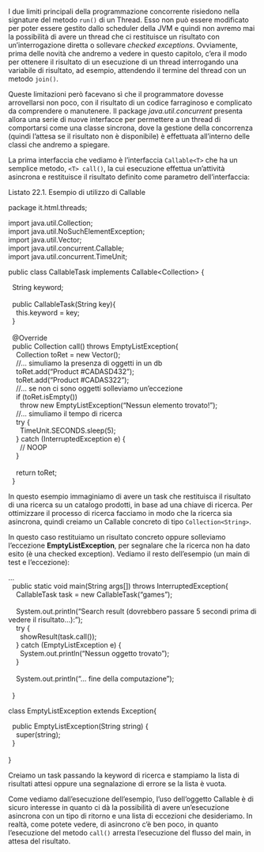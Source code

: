 I due limiti principali della programmazione concorrente risiedono nella signature del metodo `run()` di un Thread. Esso non può essere modificato per poter essere gestito dallo scheduler della JVM e quindi non avremo mai la possibilità di avere un thread che ci restituisce un risultato con un’interrogazione diretta o sollevare _checked exceptions_. Ovviamente, prima delle novità che andremo a vedere in questo capitolo, c’era il modo per ottenere il risultato di un esecuzione di un thread interrogando una variabile di risultato, ad esempio, attendendo il termine del thread con un metodo `join()`.

Queste limitazioni però facevano sì che il programmatore dovesse arrovellarsi non poco, con il risultato di un codice farraginoso e complicato da comprendere o manutenere. Il package _java.util.concurrent_ presenta allora una serie di nuove interfacce per permettere a un thread di comportarsi come una classe sincrona, dove la gestione della concorrenza (quindi l’attesa se il risultato non è disponibile) è effettuata all’interno delle classi che andremo a spiegare.

La prima interfaccia che vediamo è l’interfaccia `Callable<T>` che ha un semplice metodo, `<T> call()`, la cui esecuzione effettua un’attività asincrona e restituisce il risultato definito come parametro dell’interfaccia:

Listato 22.1. Esempio di utilizzo di Callable

package it.html.threads;  
  
import java.util.Collection;  
import java.util.NoSuchElementException;  
import java.util.Vector;  
import java.util.concurrent.Callable;  
import java.util.concurrent.TimeUnit;  
  
public class CallableTask implements Callable<Collection<String>> {  
  
  String keyword;  
    
  public CallableTask(String key){  
    this.keyword = key;  
  }  
    
  @Override  
  public Collection<String> call() throws EmptyListException{  
    Collection<String> toRet = new Vector<String>();  
    //… simuliamo la presenza di oggetti in un db  
    toRet.add(“Product #CADASD432”);  
    toRet.add(“Product #CADAS322”);  
    //… se non ci sono oggetti solleviamo un’eccezione  
    if (toRet.isEmpty())  
      throw new EmptyListException(“Nessun elemento trovato!”);  
    //… simuliamo il tempo di ricerca  
    try {  
      TimeUnit.SECONDS.sleep(5);  
    } catch (InterruptedException e) {  
      // NOOP  
    }  
      
    return toRet;  
  }

In questo esempio immaginiamo di avere un task che restituisca il risultato di una ricerca su un catalogo prodotti, in base ad una chiave di ricerca. Per ottimizzare il processo di ricerca facciamo in modo che la ricerca sia asincrona, quindi creiamo un Callable concreto di tipo `Collection<String>`.

In questo caso restituiamo un risultato concreto oppure solleviamo l’eccezione **EmptyListException**, per segnalare che la ricerca non ha dato esito (è una checked exception). Vediamo il resto dell’esempio (un main di test e l’eccezione):

…  
  public static void main(String args\[\]) throws InterruptedException{  
    CallableTask task = new CallableTask(“games”);  
      
    System.out.println(“Search result (dovrebbero passare 5 secondi prima di vedere il risultato…):”);  
    try {  
      showResult(task.call());  
    } catch (EmptyListException e) {  
      System.out.println(“Nessun oggetto trovato”);  
    }  
      
    System.out.println(“… fine della computazione”);  
      
  }  
  
class EmptyListException extends Exception{  
  
  public EmptyListException(String string) {  
    super(string);  
  }  
    
}

Creiamo un task passando la keyword di ricerca e stampiamo la lista di risultati attesi oppure una segnalazione di errore se la lista è vuota.

Come vediamo dall’esecuzione dell’esempio, l’uso dell’oggetto Callable è di sicuro interesse in quanto ci dà la possibilità di avere un’esecuzione asincrona con un tipo di ritorno e una lista di eccezioni che desideriamo. In realtà, come potete vedere, di asincrono c’è ben poco, in quanto l’esecuzione del metodo `call()` arresta l’esecuzione del flusso del main, in attesa del risultato.
